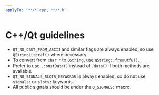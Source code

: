 ```yaml
---
applyTo: '**/*.cpp, **/*.h'
---
```


# C++/Qt guidelines

- `QT_NO_CAST_FROM_ASCII` and similar flags are always enabled, so use `QStringLiteral()` where
  necessary.
- To convert from `char *` to `QString`, use `QString::fromUtf8()`.
- Prefer to use `.constData()` instead of `.data()` if both methods are available.
- `QT_NO_SIGNALS_SLOTS_KEYWORDS` is always enabled, so do not use `signals:` or `slots:` keywords.
- All public signals should be under the `Q_SIGNALS:` macro.
